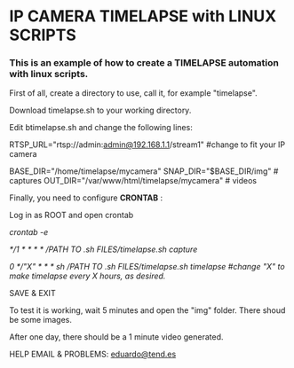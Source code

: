 # IP CAMERA TIMELAPSE with LINUX SCRIPTS

### This is an example of how to create a TIMELAPSE automation with linux scripts.

First of all, create a directory to use, call it, for example "timelapse".

Download timelapse.sh to your working directory.

Edit btimelapse.sh and change the following lines:

RTSP_URL="rtsp://admin:admin@192.168.1.1/stream1" #change to fit your IP camera

BASE_DIR="/home/timelapse/mycamera"
SNAP_DIR="$BASE_DIR/img"                      # captures
OUT_DIR="/var/www/html/timelapse/mycamera"    # videos

Finally, you need to configure **CRONTAB** :

Log in as ROOT and open crontab

_crontab -e_

_\*/1 \* \* \* \* /PATH TO .sh FILES/timelapse.sh capture_

_0 \*/"X" \* \* \* sh /PATH TO .sh FILES/timelapse.sh timelapse #change "X" to make timelapse every X hours, as desired._

SAVE & EXIT

To test it is working, wait 5 minutes and open the "img" folder. There shoud be some images.

After one day, there should be a 1 minute video generated.

HELP EMAIL & PROBLEMS: [eduardo@tend.es](mailto:eduardo@tend.es)
